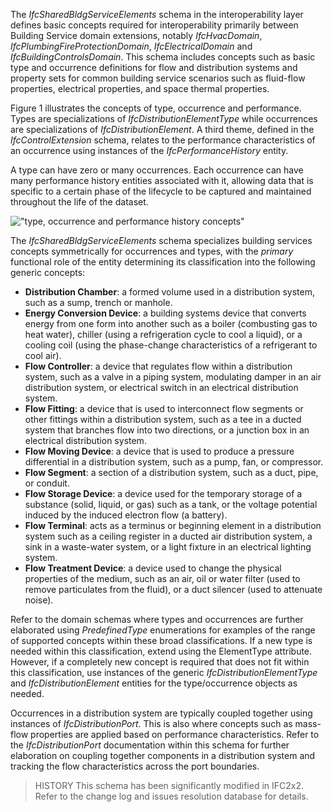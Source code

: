 The _IfcSharedBldgServiceElements_ schema in the interoperability layer defines basic concepts required for interoperability primarily between Building Service domain extensions, notably _IfcHvacDomain_, _IfcPlumbingFireProtectionDomain_, _IfcElectricalDomain_ and _IfcBuildingControlsDomain_. This schema includes concepts such as basic type and occurrence definitions for flow and distribution systems and property sets for common building service scenarios such as fluid-flow properties, electrical properties, and space thermal properties.

Figure 1 illustrates the concepts of type, occurrence and performance. Types are specializations of _IfcDistributionElementType_ while occurrences are specializations of _IfcDistributionElement_. A third theme, defined in the _IfcControlExtension_ schema, relates to the performance characteristics of an occurrence using instances of the _IfcPerformanceHistory_ entity.

A type can have zero or many occurrences. Each occurrence can have many performance history entities associated with it, allowing data that is specific to a certain phase of the lifecycle to be captured and maintained throughout the life of the dataset.

!["type, occurrence and performance history concepts"](../../figures/IfcDistributionPort_ConceptSlide2.gif "Figure 1 &mdash; Building service lifecycle")

The _IfcSharedBldgServiceElements_ schema specializes building services concepts symmetrically for occurrences and types, with the _primary_ functional role of the entity determining its classification into the following generic concepts:

* **Distribution Chamber**: a formed volume used in a distribution system, such as a sump, trench or manhole.
* **Energy Conversion Device**: a building systems device that converts energy from one form into another such as a boiler (combusting gas to heat water), chiller (using a refrigeration cycle to cool a liquid), or a cooling coil (using the phase-change characteristics of a refrigerant to cool air).
* **Flow Controller**: a device that regulates flow within a distribution system, such as a valve in a piping system, modulating damper in an air distribution system, or electrical switch in an electrical distribution system.
* **Flow Fitting**: a device that is used to interconnect flow segments or other fittings within a distribution system, such as a tee in a ducted system that branches flow into two directions, or a junction box in an electrical distribution system.
* **Flow Moving Device**: a device that is used to produce a pressure differential in a distribution system, such as a pump, fan, or compressor.
* **Flow Segment**: a section of a distribution system, such as a duct, pipe, or conduit.
* **Flow Storage Device**: a device used for the temporary storage of a substance (solid, liquid, or gas) such as a tank, or the voltage potential induced by the induced electron flow (a battery).
* **Flow Terminal**: acts as a terminus or beginning element in a distribution system such as a ceiling register in a ducted air distribution system, a sink in a waste-water system, or a light fixture in an electrical lighting system.
* **Flow Treatment Device**: a device used to change the physical properties of the medium, such as an air, oil or water filter (used to remove particulates from the fluid), or a duct silencer (used to attenuate noise).

Refer to the domain schemas where types and occurrences are further elaborated using _PredefinedType_ enumerations for examples of the range of supported concepts within these broad classifications. If a new type is needed within this classification, extend using the ElementType attribute. However, if a completely new concept is required that does not fit within this classification, use instances of the generic _IfcDistributionElementType_ and _IfcDistributionElement_ entities for the type/occurrence objects as needed.

Occurrences in a distribution system are typically coupled together using instances of _IfcDistributionPort_. This is also where concepts such as mass-flow properties are applied based on performance characteristics. Refer to the _IfcDistributionPort_ documentation within this schema for further elaboration on coupling together components in a distribution system and tracking the flow characteristics across the port boundaries.

> HISTORY This schema has been significantly modified in IFC2x2. Refer to the change log and issues resolution database for details.